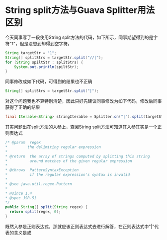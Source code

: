 String split方法与Guava Splitter用法区别
========================================

今天同事写了一段使用String split方法的代码，如下所示，同事期望得到的是字符"1"，但是没想到却得到空字符。
```java
String targetStr = "1";
String[] splitStrs = targetStr.split("//|");
for (String spiltStr : splitStrs) {
    System.out.println(spiltStr);
}
```
同事修改成如下代码，可得到的结果也不正确
```java
String[] splitStrs = targetStr.split("|");
```
对这个问题我也不算特别清楚，因此只好先建议同事修改为如下代码，修改后同事获得了正确的结果
```java
final Iterable<String> stringIterable = Splitter.on("|").split(targetStr);
```
其实问题出在split方法的入参上，查阅String split方法可知道其入参其实是一个正则表达式
```java
/* @param  regex
*         the delimiting regular expression
*
* @return  the array of strings computed by splitting this string
*          around matches of the given regular expression
*
* @throws  PatternSyntaxException
*          if the regular expression's syntax is invalid
*
* @see java.util.regex.Pattern
*
* @since 1.4
* @spec JSR-51
*/
public String[] split(String regex) {
  return split(regex, 0);
}
```
既然入参是正则表达式，那就应该正则表达式去进行解答，在正则表达式中"|"代表的含义是或
